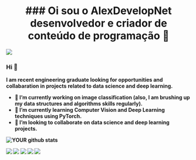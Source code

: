<h1 align="center"> ### Oi sou o <strong> AlexDevelopNet<strong/> desenvolvedor e criador de conteúdo de programação 👋</h1>


 
 <img src="[https://github.com/pr2tik1/pr2tik1/blob/master/IMAGE-NAME](https://www.google.com/url?sa=i&url=https%3A%2F%2Fwww.michaelpage.co.id%2Fadvice%2Fjob-description%2Ftechnology%2Fsoftware-developer&psig=AOvVaw2kN0Hbw3wVlHGgate_7z3P&ust=1679570446603000&source=images&cd=vfe&ved=0CBAQjRxqFwoTCJCQoM-17_0CFQAAAAAdAAAAABAE)">

### Hi 👋
I am recent engineering graduate looking for opportunities and collabaration in projects related to data science and deep learning.
- 🔭 I’m currently working on image classification (also, I am brushing up my data structures and algorithms skills regularly).
- 🌱 I’m currently learning Computer Vision and Deep Learning techniques using PyTorch.
- 🤝 I’m looking to collaborate on data science and deep learning projects. 

![YOUR github stats](https://github-readme-stats.vercel.app/api?username=USERNAME)

[<img src="https://img.shields.io/badge/twitter-%231DA1F2.svg?&style=for-the-badge&logo=twitter&logoColor=white" />](https://twitter.com/USERNAME) [<img src="https://img.shields.io/badge/medium-%2312100E.svg?&style=for-the-badge&logo=medium&logoColor=white" />](https://medium.com/USERNAME)  [<img src="https://img.shields.io/badge/linkedin-%230077B5.svg?&style=for-the-badge&logo=linkedin&logoColor=white" />](https://www.linkedin.com/in/USERNAME/) [<img src = "https://img.shields.io/badge/instagram-%23E4405F.svg?&style=for-the-badge&logo=instagram&logoColor=white">](https://www.instagram.com/USERNAME/) [<img src = "https://img.shields.io/badge/facebook-%231877F2.svg?&style=for-the-badge&logo=facebook&logoColor=white">](https://www.facebook.com/USERNAME)
